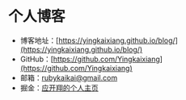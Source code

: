 # 个人博客

* 博客地址：[https://yingkaixiang.github.io/blog/](https://yingkaixiang.github.io/blog/)
* GitHub：[https://github.com/Yingkaixiang](https://github.com/Yingkaixiang)
* 邮箱：<rubykaikai@gmail.com>
* 掘金：[应开翔的个人主页](https://juejin.im/user/57124e7679bc44005f8d7044)
